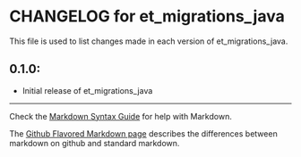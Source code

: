# CHANGELOG for et_migrations_java

This file is used to list changes made in each version of et_migrations_java.

## 0.1.0:

* Initial release of et_migrations_java

- - -
Check the [Markdown Syntax Guide](http://daringfireball.net/projects/markdown/syntax) for help with Markdown.

The [Github Flavored Markdown page](http://github.github.com/github-flavored-markdown/) describes the differences between markdown on github and standard markdown.
